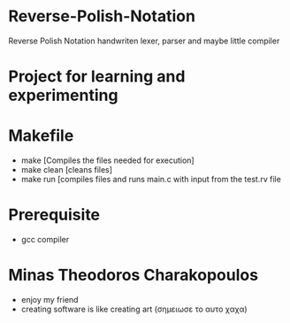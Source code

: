 # Reverse-Polish-Notation
Reverse Polish Notation handwriten lexer, parser and maybe little compiler

# Project for learning and experimenting

# Makefile
  * make [Compiles the files needed for execution]
  * make clean [cleans files]
  * make run [compiles files and runs main.c with input from the test.rv file

# Prerequisite
  * gcc compiler


# Minas Theodoros Charakopoulos
  * enjoy my friend
  * creating software is like creating art (σημειωσε το αυτο χαχα)
